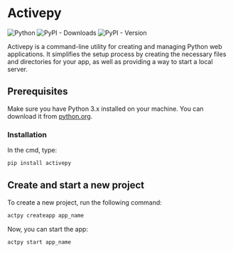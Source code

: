 # Activepy

![Python](https://img.shields.io/badge/language-Python-blue.svg)
![PyPI - Downloads](https://img.shields.io/pypi/dm/activepy)
![PyPI - Version](https://img.shields.io/pypi/v/activepy)  <!-- Replace 'activepy' with your actual package name -->


Activepy is a command-line utility for creating and managing Python web applications. It simplifies the setup process by creating the necessary files and directories for your app, as well as providing a way to start a local server.

## Prerequisites

Make sure you have Python 3.x installed on your machine. You can download it from [python.org](https://www.python.org/downloads/).

### Installation

In the cmd, type:
```bash
pip install activepy
```

## Create and start a new project
To create a new project, run the following command:
```bash
actpy createapp app_name
```

Now, you can start the app:
```bash
actpy start app_name
```
